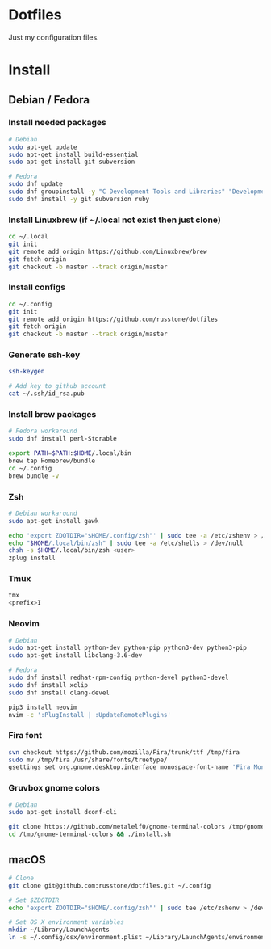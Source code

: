 # Dotfiles
Just my configuration files.

# Install

## Debian / Fedora

### Install needed packages
```sh
# Debian
sudo apt-get update
sudo apt-get install build-essential
sudo apt-get install git subversion

# Fedora
sudo dnf update
sudo dnf groupinstall -y "C Development Tools and Libraries" "Development Tools"
sudo dnf install -y git subversion ruby
```

### Install Linuxbrew (if ~/.local not exist then just clone)
```sh
cd ~/.local
git init
git remote add origin https://github.com/Linuxbrew/brew
git fetch origin
git checkout -b master --track origin/master
```

### Install configs
```sh
cd ~/.config
git init
git remote add origin https://github.com/russtone/dotfiles
git fetch origin
git checkout -b master --track origin/master
```

### Generate ssh-key
```sh
ssh-keygen

# Add key to github account
cat ~/.ssh/id_rsa.pub
```

### Install brew packages
```sh
# Fedora workaround
sudo dnf install perl-Storable
```

```sh
export PATH=$PATH:$HOME/.local/bin
brew tap Homebrew/bundle
cd ~/.config
brew bundle -v
```

### Zsh
```sh
# Debian workaround
sudo apt-get install gawk
```

```sh
echo 'export ZDOTDIR="$HOME/.config/zsh"' | sudo tee -a /etc/zshenv > /dev/null
echo "$HOME/.local/bin/zsh" | sudo tee -a /etc/shells > /dev/null
chsh -s $HOME/.local/bin/zsh <user>
zplug install
```

### Tmux
```sh
tmx
<prefix>I
```

### Neovim
```sh
# Debian
sudo apt-get install python-dev python-pip python3-dev python3-pip
sudo apt-get install libclang-3.6-dev

# Fedora
sudo dnf install redhat-rpm-config python-devel python3-devel
sudo dnf install xclip
sudo dnf install clang-devel
```

```sh
pip3 install neovim
nvim -c ':PlugInstall | :UpdateRemotePlugins'
```

### Fira font
```sh
svn checkout https://github.com/mozilla/Fira/trunk/ttf /tmp/fira
sudo mv /tmp/fira /usr/share/fonts/truetype/
gsettings set org.gnome.desktop.interface monospace-font-name 'Fira Mono 14'
```


### Gruvbox gnome colors
```sh
# Debian
sudo apt-get install dconf-cli
```

```sh
git clone https://github.com/metalelf0/gnome-terminal-colors /tmp/gnome-terminal-colors
cd /tmp/gnome-terminal-colors && ./install.sh
```

## macOS
```sh
# Clone
git clone git@github.com:russtone/dotfiles.git ~/.config

# Set $ZDOTDIR
echo 'export ZDOTDIR="$HOME/.config/zsh"' | sudo tee /etc/zshenv > /dev/null

# Set OS X environment variables
mkdir ~/Library/LaunchAgents
ln -s ~/.config/osx/environment.plist ~/Library/LaunchAgents/environment.plist
```
